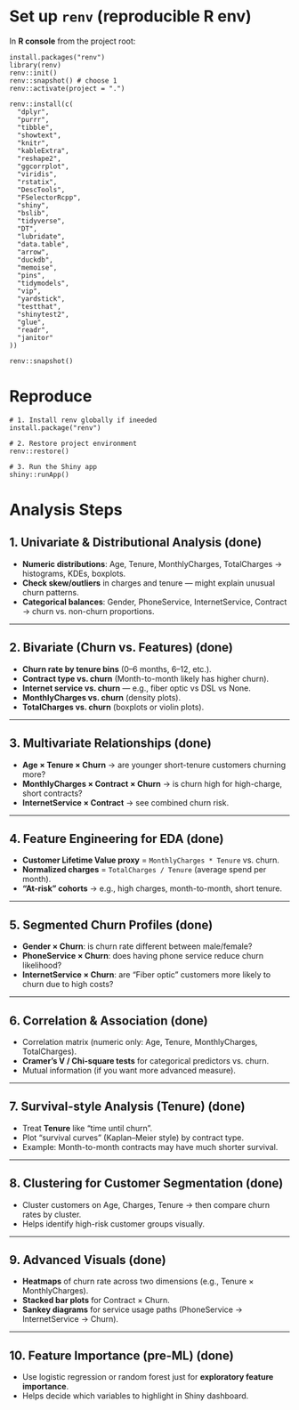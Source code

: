 # Set up `renv` (reproducible R env)

In **R console** from the project root:

```{r}
install.packages("renv")
library(renv)
renv::init()
renv::snapshot() # choose 1
renv::activate(project = ".")

renv::install(c(
  "dplyr",
  "purrr",
  "tibble",
  "showtext",
  "knitr",
  "kableExtra",
  "reshape2",
  "ggcorrplot",
  "viridis",
  "rstatix",
  "DescTools",
  "FSelectorRcpp",
  "shiny",
  "bslib",
  "tidyverse",
  "DT",
  "lubridate",
  "data.table",
  "arrow",
  "duckdb",
  "memoise",
  "pins",
  "tidymodels",
  "vip",
  "yardstick",
  "testthat",
  "shinytest2",
  "glue",
  "readr",
  "janitor"
))

renv::snapshot()
```

# Reproduce

```{r}
# 1. Install renv globally if ineeded
install.package("renv")

# 2. Restore project environment
renv::restore()

# 3. Run the Shiny app
shiny::runApp()
```

# Analysis Steps

## 1. **Univariate & Distributional Analysis** (done)

* **Numeric distributions**: Age, Tenure, MonthlyCharges, TotalCharges → histograms, KDEs, boxplots.
* **Check skew/outliers** in charges and tenure — might explain unusual churn patterns.
* **Categorical balances**: Gender, PhoneService, InternetService, Contract → churn vs. non-churn proportions.

---

## 2. **Bivariate (Churn vs. Features)** (done)

* **Churn rate by tenure bins** (0–6 months, 6–12, etc.).
* **Contract type vs. churn** (Month-to-month likely has higher churn).
* **Internet service vs. churn** — e.g., fiber optic vs DSL vs None.
* **MonthlyCharges vs. churn** (density plots).
* **TotalCharges vs. churn** (boxplots or violin plots).

---

## 3. **Multivariate Relationships** (done)

* **Age × Tenure × Churn** → are younger short-tenure customers churning more?
* **MonthlyCharges × Contract × Churn** → is churn high for high-charge, short contracts?
* **InternetService × Contract** → see combined churn risk.

---

## 4. **Feature Engineering for EDA** (done)

* **Customer Lifetime Value proxy** = `MonthlyCharges * Tenure` vs. churn.
* **Normalized charges** = `TotalCharges / Tenure` (average spend per month).
* **“At-risk” cohorts** → e.g., high charges, month-to-month, short tenure.

---

## 5. **Segmented Churn Profiles** (done)

* **Gender × Churn**: is churn rate different between male/female?
* **PhoneService × Churn**: does having phone service reduce churn likelihood?
* **InternetService × Churn**: are “Fiber optic” customers more likely to churn due to high costs?

---

## 6. **Correlation & Association** (done)

* Correlation matrix (numeric only: Age, Tenure, MonthlyCharges, TotalCharges).
* **Cramer’s V / Chi-square tests** for categorical predictors vs. churn.
* Mutual information (if you want more advanced measure).

---

## 7. **Survival-style Analysis (Tenure)** (done)

* Treat **Tenure** like “time until churn”.
* Plot “survival curves” (Kaplan–Meier style) by contract type.
* Example: Month-to-month contracts may have much shorter survival.

---

## 8. **Clustering for Customer Segmentation** (done)

* Cluster customers on Age, Charges, Tenure → then compare churn rates by cluster.
* Helps identify high-risk customer groups visually.

---

## 9. **Advanced Visuals** (done)

* **Heatmaps** of churn rate across two dimensions (e.g., Tenure × MonthlyCharges).
* **Stacked bar plots** for Contract × Churn.
* **Sankey diagrams** for service usage paths (PhoneService → InternetService → Churn).

---

## 10. **Feature Importance (pre-ML)** (done)

* Use logistic regression or random forest just for **exploratory feature importance**.
* Helps decide which variables to highlight in Shiny dashboard.

